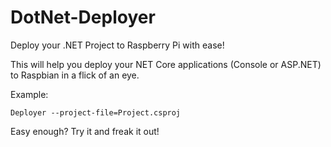 # DotNet-Deployer
Deploy your .NET Project to Raspberry Pi with ease!

This will help you deploy your NET Core applications (Console or ASP.NET) to Raspbian in a flick of an eye. 

Example:

`Deployer --project-file=Project.csproj`

Easy enough? Try it and freak it out!
